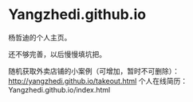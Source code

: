 # Yangzhedi.github.io
杨哲迪的个人主页。

还不够完善，以后慢慢填坑把。

随机获取外卖店铺的小案例（可增加，暂时不可删除）：http://yangzhedi.github.io/takeout.html
个人在线简历：Yangzhedi.github.io/index.html
